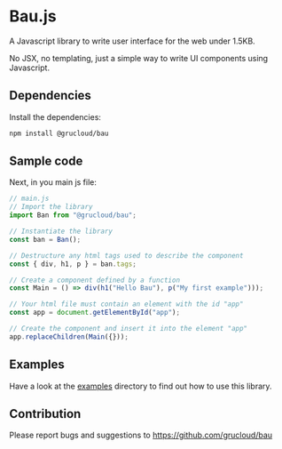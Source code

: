 # Bau.js

A Javascript library to write user interface for the web under 1.5KB.

No JSX, no templating, just a simple way to write UI components using Javascript.

## Dependencies

Install the dependencies:

```sh
npm install @grucloud/bau
```

## Sample code

Next, in you main js file:

```js
// main.js
// Import the library
import Ban from "@grucloud/bau";

// Instantiate the library
const ban = Ban();

// Destructure any html tags used to describe the component
const { div, h1, p } = ban.tags;

// Create a component defined by a function
const Main = () => div(h1("Hello Bau"), p("My first example")));

// Your html file must contain an element with the id "app"
const app = document.getElementById("app");

// Create the component and insert it into the element "app"
app.replaceChildren(Main({}));
```

## Examples

Have a look at the [examples](./examples) directory to find out how to use this library.

## Contribution

Please report bugs and suggestions to https://github.com/grucloud/bau

